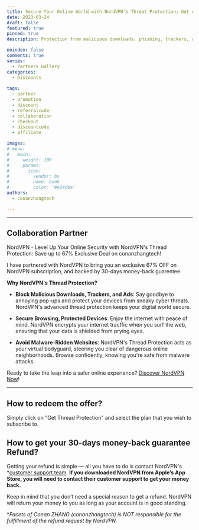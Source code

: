 ```yaml
---
title: Secure Your Online World with NordVPN’s Threat Protection; Get up to 67% off here and 30-day money-back guarantee by NordVPN.
date: 2023-03-24
draft: false
featured: true
pinned: true
description: Protection from malicious downloads, phishing, trackers, and ads; Safer devices and faster, smoother browsing in an instant. Threat Protection is the best tool to prevent malicious downloads and block trackers, ads, and fake websites. Simply download, log in, and browse in confidence knowing that Threat Protection will help you keep phishing, ransomware attacks, and other dangers at bay. | conanzhangtech X NordVPN

noindex: false
comments: true
series:
  - Partners Gallery
categories:
  - Discounts
  
tags:
  - partner
  - promotion
  - discount
  - referralcode
  - collaboration
  - checkout
  - discountcode
  - affiliate

images:
# menu:
#   main:
#     weight: 100
#     params:
#       icon:
#         vendor: bs
#         name: book
#         color: '#e24d0e'
authors:
  - conanzhangtech

---
```

---

## Collaboration Partner

NordVPN - Level Up Your Online Security with NordVPN's Thread Protection: Save up to 67% Exclusive Deal on conanzhangtech!

I have partnered with NordVPN to bring you an exclusive 67% OFF on NordVPN subscription, and backed by 30-days money-back guarentee.

**Why NordVPN's Thread Protection?**

- **Block Malicious Downloads, Trackers, and Ads**: Say goodbye to annoying pop-ups and protect your devices from sneaky cyber threats. NordVPN's advanced thread protection keeps your digital world secure.

- **Secure Browsing, Protected Devices**: Enjoy the internet with peace of mind. NordVPN encrypts your internet tracffic when you surf the web, ensuring that your data is shielded from prying eyes.

- **Avoid Malware-Ridden Websites**: NordVPN's Thread Protection acts as your virtual bodyguard, steering you clear of dangerous online neighborhoods. Browse confidently, knowing you're safe from malware attacks.

Ready to take the leap into a safer online experience? [Discover NordVPN Now](https://go.nordvpn.net/aff_c?offer_id=725&aff_id=100533&url_id=22219&source=https://www.conanzhang.tech/partners/0124002-nordvpn.com)!

---

## How to redeem the offer?

Simply click on "Get Thread Protection" and select the plan that you wish to subscribe to.

## How to get your 30-days money-back guarantee Refund?

Getting your refund is simple — all you have to do is contact NordVPN's *[customer support team](https://support.nordvpn.com/FAQ/1087246372/How-can-I-reach-NordVPN-customer-support.htm). **If you downloaded NordVPN from Apple’s App Store, you will need to contact their customer support to get your money back.**

Keep in mind that you don’t need a special reason to get a refund. NordVPN will return your money to you as long as your account is in good standing.

**Facets of Conan ZHANG (conanzhangtech) is NOT responsible for the fulfillment of the refund request by NordVPN.*